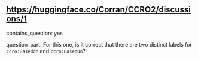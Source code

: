 ## https://huggingface.co/Corran/CCRO2/discussions/1

contains_question: yes

question_part: For this one, is it correct that there are two distinct labels for `ccro:Basedon` and `ccro:BasedOn`?